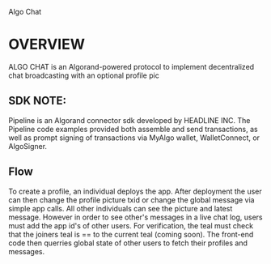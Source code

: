 Algo Chat

# OVERVIEW

ALGO CHAT is an Algorand-powered protocol to implement decentralized chat broadcasting with an optional profile pic

## SDK NOTE:
Pipeline is an Algorand connector sdk developed by HEADLINE INC. The Pipeline code examples provided both assemble and send transactions, as well as prompt signing of transactions via MyAlgo wallet, WalletConnect, or AlgoSigner.

## Flow

To create a profile, an individual deploys the app. After deployment the user can then change the profile picture txid or change the global message via simple app calls. All other individuals can see the picture and latest message. However in order to see other's messages in a live chat log, users must add the app id's of other users. For verification, the teal must check that the joiners teal is == to the current teal (coming soon). The front-end code then querries global state of other users to fetch their profiles and messages.
